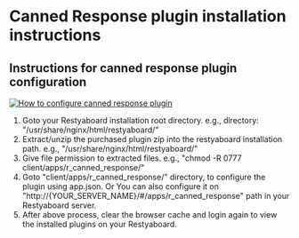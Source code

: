 # Canned Response plugin installation instructions

## Instructions for canned response plugin configuration

[![How to configure canned response plugin](http://img.youtube.com/vi/kUW6JjiY0_8/0.jpg)](http://www.youtube.com/watch?v=kUW6JjiY0_8)

1.  Goto your Restyaboard installation root directory. e.g., directory: "/usr/share/nginx/html/restyaboard/"
2.  Extract/unzip the purchased plugin zip into the restyaboard installation path. e.g., "/usr/share/nginx/html/restyaboard/"
3.  Give file permission to extracted files. e.g., "chmod -R 0777 client/apps/r_canned_response/"
4.  Goto "client/apps/r_canned_response/" directory, to configure the plugin using app.json. Or You can also configure it on "http://{YOUR\_SERVER\_NAME}/#/apps/r_canned_response" path in your Restyaboard server.
5.  After above process, clear the browser cache and login again to view the installed plugins on your Restyaboard.
